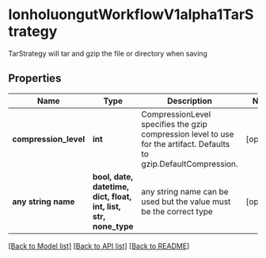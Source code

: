 # IonholuongutWorkflowV1alpha1TarStrategy

TarStrategy will tar and gzip the file or directory when saving

## Properties
Name | Type | Description | Notes
------------ | ------------- | ------------- | -------------
**compression_level** | **int** | CompressionLevel specifies the gzip compression level to use for the artifact. Defaults to gzip.DefaultCompression. | [optional] 
**any string name** | **bool, date, datetime, dict, float, int, list, str, none_type** | any string name can be used but the value must be the correct type | [optional]

[[Back to Model list]](../README.md#documentation-for-models) [[Back to API list]](../README.md#documentation-for-api-endpoints) [[Back to README]](../README.md)


